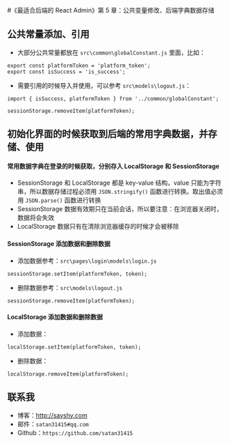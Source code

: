 #《最适合后端的 React Admin》第 5 章：公共变量修改、后端字典数据存储


## 公共常量添加、引用

- 大部分公共常量都放在 `src\common\globalConstant.js` 里面，比如：

``` 
export const platformToken = 'platform_token';
export const isSuccess = 'is_success';
```
 
- 需要引用的时候导入并使用，可以参考 `src\models\logout.js`：

```
import { isSuccess, platformToken } from '../common/globalConstant';

sessionStorage.removeItem(platformToken);
```


## 初始化界面的时候获取到后端的常用字典数据，并存储、使用

#### 常用数据字典在登录的时候获取，分别存入 LocalStorage 和 SessionStorage

- SessionStorage 和 LocalStorage 都是 key-value 结构，value 只能为字符串，所以数据存储过程必须用 `JSON.stringify()` 函数进行转换。取出值必须用 `JSON.parse()` 函数进行转换
- SessionStorage 数据有效期只在当前会话，所以要注意：在浏览器关闭时，数据将会失效
- LocalStorage 数据只有在清除浏览器缓存的时候才会被移除

#### SessionStorage 添加数据和删除数据

- 添加数据参考：`src\pages\login\models\login.js`

```
sessionStorage.setItem(platformToken, token);
```

- 删除数据参考：`src\models\logout.js`

```
sessionStorage.removeItem(platformToken);
```

#### LocalStorage 添加数据和删除数据

- 添加数据：

```
localStorage.setItem(platformToken, token);
```

- 删除数据：

```
localStorage.removeItem(platformToken);
```



## 联系我

- 博客：<http://sayshy.com>
- 邮件：`satan31415#qq.com`
- Github：`https://github.com/satan31415`
